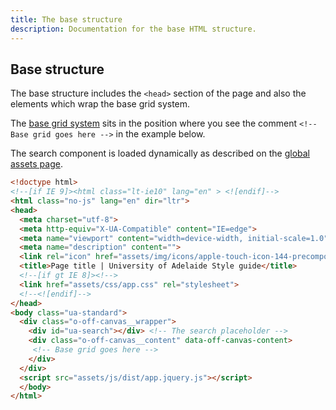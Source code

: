 ```yaml
---
title: The base structure
description: Documentation for the base HTML structure.
---
```


## Base structure

The base structure includes the `<head>` section of the page and also the elements which wrap the base grid system.

The [base grid system](grid.html) sits in the position where you see the comment `<!-- Base grid goes here -->` in the example below.

The search component is loaded dynamically as described on the [global assets page](global-assets.html).

```html
<!doctype html>
<!--[if IE 9]><html class="lt-ie10" lang="en" > <![endif]-->
<html class="no-js" lang="en" dir="ltr">
<head>
  <meta charset="utf-8">
  <meta http-equiv="X-UA-Compatible" content="IE=edge">
  <meta name="viewport" content="width=device-width, initial-scale=1.0">
  <meta name="description" content="">
  <link rel="icon" href="assets/img/icons/apple-touch-icon-144-precomposed.png" type="image/x-icon">
  <title>Page title | University of Adelaide Style guide</title>
  <!--[if gt IE 8]><!-->
  <link href="assets/css/app.css" rel="stylesheet">
  <!--<![endif]-->
</head>
<body class="ua-standard">
  <div class="o-off-canvas__wrapper">
    <div id="ua-search"></div> <!-- The search placeholder -->
    <div class="o-off-canvas__content" data-off-canvas-content>
     <!-- Base grid goes here -->
    </div>
  </div>
  <script src="assets/js/dist/app.jquery.js"></script>
  </body>
</html>
```
